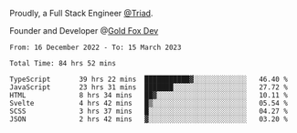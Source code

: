 Proudly, a Full Stack Engineer [@Triad](https://github.com/Triad-Behavioral-Health).

Founder and Developer @[Gold Fox Dev](https://goldfoxdev.com/)

<!--START_SECTION:waka-->

```text
From: 16 December 2022 - To: 15 March 2023

Total Time: 84 hrs 52 mins

TypeScript       39 hrs 22 mins  ███████████▓░░░░░░░░░░░░░   46.40 %
JavaScript       23 hrs 31 mins  ███████░░░░░░░░░░░░░░░░░░   27.72 %
HTML             8 hrs 34 mins   ██▓░░░░░░░░░░░░░░░░░░░░░░   10.11 %
Svelte           4 hrs 42 mins   █▒░░░░░░░░░░░░░░░░░░░░░░░   05.54 %
SCSS             3 hrs 37 mins   █░░░░░░░░░░░░░░░░░░░░░░░░   04.27 %
JSON             2 hrs 42 mins   ▓░░░░░░░░░░░░░░░░░░░░░░░░   03.20 %
```

<!--END_SECTION:waka-->

